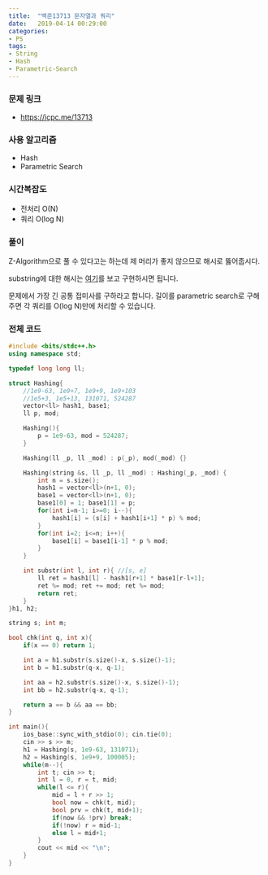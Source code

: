 ```yaml
---
title:  "백준13713 문자열과 쿼리"
date:   2019-04-14 00:29:00
categories:
- PS
tags:
- String
- Hash
- Parametric-Search
---
```


### 문제 링크
* https://icpc.me/13713

### 사용 알고리즘
* Hash
* Parametric Search

### 시간복잡도
* 전처리 O(N)
* 쿼리 O(log N)

### 풀이
Z-Algorithm으로 풀 수 있다고는 하는데 제 머리가 좋지 않으므로 해시로 뚫어줍시다.

substring에 대한 해시는 [여기](https://codeforces.com/blog/entry/12145#comment-168083)를 보고 구현하시면 됩니다.

문제에서 가장 긴 공통 접미사를 구하라고 합니다. 길이를 parametric search로 구해주면 각 쿼리를 O(log N)만에 처리할 수 있습니다.

### 전체 코드
```cpp
#include <bits/stdc++.h>
using namespace std;

typedef long long ll;

struct Hashing{
	//1e9-63, 1e9+7, 1e9+9, 1e9+103
	//1e5+3, 1e5+13, 131071, 524287
	vector<ll> hash1, base1;
	ll p, mod;

	Hashing(){
		p = 1e9-63, mod = 524287;
	}

	Hashing(ll _p, ll _mod) : p(_p), mod(_mod) {}

	Hashing(string &s, ll _p, ll _mod) : Hashing(_p, _mod) {
		int n = s.size();
		hash1 = vector<ll>(n+1, 0);
		base1 = vector<ll>(n+1, 0);
		base1[0] = 1; base1[1] = p;
		for(int i=n-1; i>=0; i--){
			hash1[i] = (s[i] + hash1[i+1] * p) % mod;
		}
		for(int i=2; i<=n; i++){
			base1[i] = base1[i-1] * p % mod;
		}
	}

	int substr(int l, int r){ //[s, e]
		ll ret = hash1[l] - hash1[r+1] * base1[r-l+1];
		ret %= mod; ret += mod; ret %= mod;
		return ret;
	}
}h1, h2;

string s; int m;

bool chk(int q, int x){
	if(x == 0) return 1;

	int a = h1.substr(s.size()-x, s.size()-1);
	int b = h1.substr(q-x, q-1);

	int aa = h2.substr(s.size()-x, s.size()-1);
	int bb = h2.substr(q-x, q-1);

	return a == b && aa == bb;
}

int main(){
	ios_base::sync_with_stdio(0); cin.tie(0);
	cin >> s >> m;
	h1 = Hashing(s, 1e9-63, 131071);
	h2 = Hashing(s, 1e9+9, 100005);
	while(m--){
		int t; cin >> t;
		int l = 0, r = t, mid;
		while(l <= r){
			mid = l + r >> 1;
			bool now = chk(t, mid);
			bool prv = chk(t, mid+1);
			if(now && !prv) break;
			if(!now) r = mid-1;
			else l = mid+1;
		}
		cout << mid << "\n";
	}
}
```
